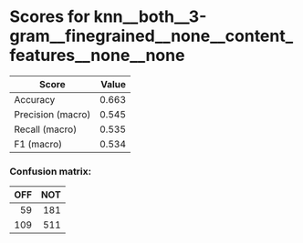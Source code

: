 # Scores for knn__both__3-gram__finegrained__none__content_features__none__none
|      Score      |Value|
|-----------------|----:|
|Accuracy         |0.663|
|Precision (macro)|0.545|
|Recall (macro)   |0.535|
|F1 (macro)       |0.534|

### Confusion matrix:
|OFF|NOT|
|--:|--:|
| 59|181|
|109|511|
